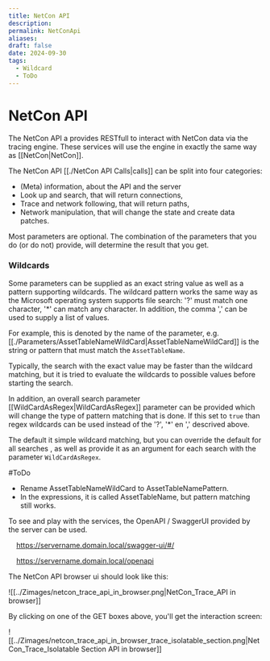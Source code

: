 ```yaml
---
title: NetCon API
description: 
permalink: NetConApi
aliases: 
draft: false
date: 2024-09-30
tags:
  - Wildcard
  - ToDo
---
```

# NetCon API

The NetCon API a provides RESTfull to interact with NetCon data via the tracing engine. These services will use the engine in exactly the same way as [[NetCon|NetCon]].

The NetCon API [[./NetCon API Calls|calls]] can be split into four categories:

- (Meta) information, about the API and the server
- Look up and search, that will return connections,
- Trace and network following, that will return paths,
- Network manipulation, that will change the state and create data patches.  

Most parameters are optional. The combination of the parameters that you do (or do not) provide, will determine the result that you get.
  
### Wildcards
Some parameters can be supplied as an exact string value as well as a pattern supporting wildcards. The wildcard pattern works the same way as the Microsoft operating system supports file search: '?' must match one character, '\*' can match any character.
In addition, the comma ',' can be used to supply a list of values.

For example, this is denoted by the name of the parameter, e.g. [[./Parameters/AssetTableNameWildCard|AssetTableNameWildCard]] is the string or pattern that must match the `AssetTableName`.

Typically, the search with the exact value may be faster than the wildcard matching, but it is tried to evaluate the wildcards to possible values before starting the search.

In addition, an overall search parameter [[WildCardAsRegex|WildCardAsRegex]] parameter can be provided which will change the type of pattern matching that is done.
If this set to `true` than regex wildcards can be used instead of the '?', '\*' en ',' descrived above.

The default it simple wildcard matching, but you can override the default for all searches , as well as provide it as an argument for each search with the parameter `WildCardAsRegex`.

#ToDo

- Rename AssetTableNameWildCard to AssetTableNamePattern.
- In the expressions, it is called AssetTableName, but pattern matching still works.
 
To see and play with the services, the OpenAPI / SwaggerUI provided by the server can be used.

    https://servername.domain.local/swagger-ui/#/

    https://servername.domain.local/openapi

The NetCon API browser ui should look like this:

![[../Zimages/netcon_trace_api_in_browser.png|NetCon_Trace_API in browser]]

  
By clicking on one of the GET boxes above, you'll get the interaction screen:

![[../Zimages/netcon_trace_api_in_browser_trace_isolatable_section.png|NetCon_Trace_Isolatable Section API in browser]]
